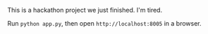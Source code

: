 This is a hackathon project we just finished. I'm tired.

Run `python app.py`, then open `http://localhost:8005` in a browser.